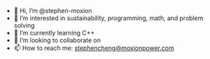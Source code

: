 - 👋 Hi, I’m @stephen-moxion 
- 👀 I’m interested in sustainability, programming, math, and problem solving
- 🌱 I’m currently learning C++
- 💞️ I’m looking to collaborate on 
- 📫 How to reach me: stephencheng@moxionpower.com

<!---
stephen-moxion/stephen-moxion is a ✨ special ✨ repository because its `README.md` (this file) appears on your GitHub profile.
You can click the Preview link to take a look at your changes.
--->
